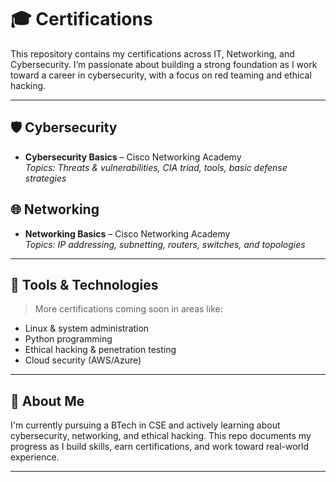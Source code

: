 # 🎓 Certifications

This repository contains my certifications across IT, Networking, and Cybersecurity. I’m passionate about building a strong foundation as I work toward a career in cybersecurity, with a focus on red teaming and ethical hacking.

---

## 🛡️ Cybersecurity

- **Cybersecurity Basics** – Cisco Networking Academy  
  _Topics: Threats & vulnerabilities, CIA triad, tools, basic defense strategies_

## 🌐 Networking

- **Networking Basics** – Cisco Networking Academy  
  _Topics: IP addressing, subnetting, routers, switches, and topologies_

---

## 🔧 Tools & Technologies

> More certifications coming soon in areas like:
- Linux & system administration
- Python programming
- Ethical hacking & penetration testing
- Cloud security (AWS/Azure)

---

## 📌 About Me

I'm currently pursuing a BTech in CSE and actively learning about cybersecurity, networking, and ethical hacking. This repo documents my progress as I build skills, earn certifications, and work toward real-world experience.

---


